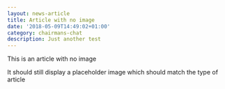 ```yaml
---
layout: news-article
title: Article with no image
date: '2018-05-09T14:49:02+01:00'
category: chairmans-chat
description: Just another test
---
```

This is an article with no image

It should still display a placeholder image which should match the type of article
